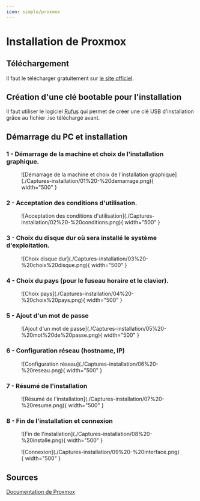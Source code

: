 ```yaml
---
icon: simple/proxmox
---
```

# Installation de Proxmox

## Téléchargement

Il faut le télécharger gratuitement sur [le site officiel](https://www.proxmox.com/en/downloads/proxmox-virtual-environment "Site de Proxmox").

## Création d'une clé bootable pour l'installation

Il faut utiliser le logiciel [Rufus](https://rufus.ie/fr/) qui permet de créer une clé USB d'installation grâce au fichier .iso téléchargé avant.

## Démarrage du PC et installation
### 1 - Démarrage de la machine et choix de l'installation graphique.
<figure markdown="span">
  ![Démarrage de la machine et choix de l'installation graphique](./Captures-installation/01%20-%20demarrage.png){ width="500" }
</figure>

### 2 - Acceptation des conditions d'utilisation.
<figure markdown="span">
  ![Acceptation des conditions d'utilisation](./Captures-installation/02%20-%20conditions.png){ width="500" }
</figure>

### 3 - Choix du disque dur où sera installé le système d'exploitation.
<figure markdown="span">
  ![Choix disque dur](./Captures-installation/03%20-%20choix%20disque.png){ width="500" }
</figure>

### 4 - Choix du pays (pour le fuseau horaire et le clavier).
<figure markdown="span">
  ![Choix pays](./Captures-installation/04%20-%20choix%20pays.png){ width="500" }
</figure>

### 5 - Ajout d'un mot de passe
<figure markdown="span">
  ![Ajout d'un mot de passe](./Captures-installation/05%20-%20mot%20de%20passe.png){ width="500" }
</figure>

### 6 - Configuration réseau (hostname, IP)
<figure markdown="span">
  ![Configuration réseau](./Captures-installation/06%20-%20reseau.png){ width="500" }
</figure>

### 7 - Résumé de l'installation
<figure markdown="span">
  ![Résumé de l'installation](./Captures-installation/07%20-%20resume.png){ width="500" }
</figure>

### 8 - Fin de l'installation et connexion
<figure markdown="span">
  ![Fin de l'installation](./Captures-installation/08%20-%20installe.png){ width="500" }
</figure>

<figure markdown="span">
  ![Connexion](./Captures-installation/09%20-%20interface.png){ width="500" }
</figure>

## Sources

[Documentation de Proxmox](https://pve.proxmox.com/wiki/Prepare_Installation_Media)